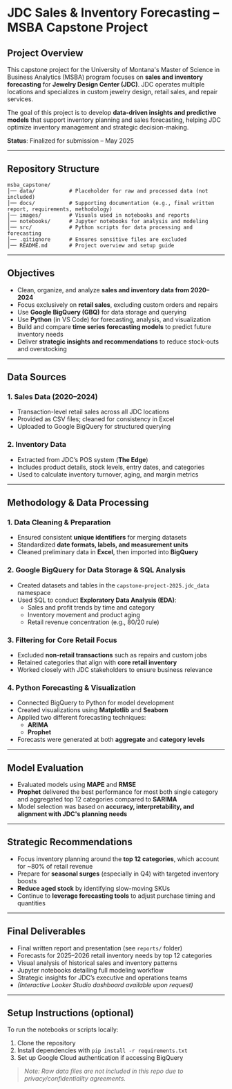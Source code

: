 # JDC Sales & Inventory Forecasting – MSBA Capstone Project

## **Project Overview**
This capstone project for the University of Montana's Master of Science in Business Analytics (MSBA) program focuses on **sales and inventory forecasting** for **Jewelry Design Center (JDC)**. JDC operates multiple locations and specializes in custom jewelry design, retail sales, and repair services. 

The goal of this project is to develop **data-driven insights and predictive models** that support inventory planning and sales forecasting, helping JDC optimize inventory management and strategic decision-making.

**Status**: Finalized for submission – May 2025

---

## **Repository Structure**
```
msba_capstone/
│── data/           # Placeholder for raw and processed data (not included)
│── docs/           # Supporting documentation (e.g., final written report, requirements, methodology)
│── images/         # Visuals used in notebooks and reports
│── notebooks/      # Jupyter notebooks for analysis and modeling
│── src/            # Python scripts for data processing and forecasting
│── .gitignore      # Ensures sensitive files are excluded
│── README.md       # Project overview and setup guide
```

---

## **Objectives**
- Clean, organize, and analyze **sales and inventory data from 2020–2024**
- Focus exclusively on **retail sales**, excluding custom orders and repairs
- Use **Google BigQuery (GBQ)** for data storage and querying
- Use **Python** (in VS Code) for forecasting, analysis, and visualization
- Build and compare **time series forecasting models** to predict future inventory needs
- Deliver **strategic insights and recommendations** to reduce stock-outs and overstocking

---

## **Data Sources**
### **1. Sales Data (2020–2024)**
- Transaction-level retail sales across all JDC locations
- Provided as CSV files; cleaned for consistency in Excel
- Uploaded to Google BigQuery for structured querying

### **2. Inventory Data**
- Extracted from JDC’s POS system (**The Edge**)
- Includes product details, stock levels, entry dates, and categories
- Used to calculate inventory turnover, aging, and margin metrics

---

## **Methodology & Data Processing**
### **1. Data Cleaning & Preparation**
- Ensured consistent **unique identifiers** for merging datasets
- Standardized **date formats, labels, and measurement units**
- Cleaned preliminary data in **Excel**, then imported into **BigQuery**

### **2. Google BigQuery for Data Storage & SQL Analysis**
- Created datasets and tables in the `capstone-project-2025.jdc_data` namespace
- Used SQL to conduct **Exploratory Data Analysis (EDA)**:
  - Sales and profit trends by time and category
  - Inventory movement and product aging
  - Retail revenue concentration (e.g., 80/20 rule)

### **3. Filtering for Core Retail Focus**
- Excluded **non-retail transactions** such as repairs and custom jobs
- Retained categories that align with **core retail inventory**
- Worked closely with JDC stakeholders to ensure business relevance

### **4. Python Forecasting & Visualization**
- Connected BigQuery to Python for model development
- Created visualizations using **Matplotlib** and **Seaborn**
- Applied two different forecasting techniques:
  - **ARIMA**
  - **Prophet**
- Forecasts were generated at both **aggregate** and **category levels**

---

## **Model Evaluation**
- Evaluated models using **MAPE** and **RMSE**
- **Prophet** delivered the best performance for most both single category and aggregated top 12 categories compared to **SARIMA** 
- Model selection was based on **accuracy, interpretability, and alignment with JDC's planning needs**

---

## **Strategic Recommendations**
- Focus inventory planning around the **top 12 categories**, which account for ~80% of retail revenue
- Prepare for **seasonal surges** (especially in Q4) with targeted inventory boosts
- **Reduce aged stock** by identifying slow-moving SKUs
- Continue to **leverage forecasting tools** to adjust purchase timing and quantities

---

## **Final Deliverables**
- Final written report and presentation (see `reports/` folder)
- Forecasts for 2025–2026 retail inventory needs by top 12 categories
- Visual analysis of historical sales and inventory patterns
- Jupyter notebooks detailing full modeling workflow
- Strategic insights for JDC’s executive and operations teams
- *(Interactive Looker Studio dashboard available upon request)*

---

## **Setup Instructions (optional)**

To run the notebooks or scripts locally:
1. Clone the repository
2. Install dependencies with `pip install -r requirements.txt`
3. Set up Google Cloud authentication if accessing BigQuery


> *Note: Raw data files are not included in this repo due to privacy/confidentiality agreements.*
